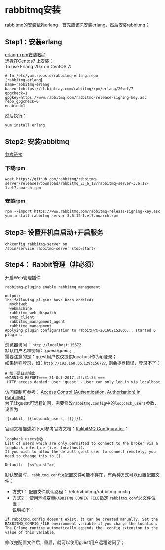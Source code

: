 # rabbitmq安装
rabbitmq的安装依赖erlang，首先应该先安装erlang，然后安装rabbitmq；
## Step1：安装erlang
[erlang-rpm安装教程](https://github.com/rabbitmq/erlang-rpm)   
选择在Centos7 上安装：  
To use Erlang 20.x on CentOS 7:
```
# In /etc/yum.repos.d/rabbitmq-erlang.repo
[rabbitmq-erlang]
name=rabbitmq-erlang
baseurl=https://dl.bintray.com/rabbitmq/rpm/erlang/20/el/7
gpgcheck=1
gpgkey=https://www.rabbitmq.com/rabbitmq-release-signing-key.asc
repo_gpgcheck=0
enabled=1
```
然后执行：
```
yum install erlang
```

## Step2: 安装rabbitmq
[参考链接](https://www.rabbitmq.com/install-rpm.html)  
### 下载rpm
```
wget https://github.com/rabbitmq/rabbitmq-server/releases/download/rabbitmq_v3_6_12/rabbitmq-server-3.6.12-1.el7.noarch.rpm
```
### 安装rpm
```
rpm --import https://www.rabbitmq.com/rabbitmq-release-signing-key.asc
yum install rabbitmq-server-3.6.12-1.el7.noarch.rpm
```

## Step3: 设置开机自启动+开启服务
```
chkconfig rabbitmq-server on
/sbin/service rabbitmq-server stop/start/
```

## Step4： Rabbit管理（非必须）
开启Web管理插件
```
rabbitmq-plugins enable rabbitmq_management

output:
The following plugins have been enabled:
  mochiweb
  webmachine
  rabbitmq_web_dispatch
  amqp_client
  rabbitmq_management_agent
  rabbitmq_management
Applying plugin configuration to rabbit@PC-201602152056... started 6 plugins.
```
浏览器访问：
`http://localhost:15672`，   
默认用户名和密码： guest/guest;  
需要注意的是：guest用户仅仅提供localhost作为ip登录；    
如果远程登录，如：`http://192.168.35.129:15672/`, 则会提示错误，登录不了：  
```
# 如下是日志输出
=WARNING REPORT==== 21-Oct-2017::23:31:33 ===
 HTTP access denied: user 'guest' - User can only log in via localhost
```
访问控制可参考：
[Access Control (Authentication, Authorisation) in RabbitMQ](https://www.rabbitmq.com/access-control.html)   
为了让guest可远程访问，需要修改`rabbitmq.config`中的`loopback_users`参数，设置为
```
[{rabbit, [{loopback_users, []}]}].
```
官网文档描述如下,可参考官方文档：[RabbitMQ Configuration](https://www.rabbitmq.com/configure.html#configuration-file)：
```
loopback_users参数：
List of users which are only permitted to connect to the broker via a loopback interface (i.e. localhost).
If you wish to allow the default guest user to connect remotely, you need to change this to [].

Default:  [<<"guest">>] 
```
默认安装时，`rabbitmq.config`配置文件可能不存在，有两种方式可以设置配置文件；  
 - 方式1： 配置文件默认路径： /etc/rabbitmq/rabbitmq.config
 - 方式2： 使用环境变量`RABBITMQ_CONFIG_FILE`指定 `rabbitmq.config`文件位置；   
 说明如下：
```
If rabbitmq.config doesn't exist, it can be created manually. Set the RABBITMQ_CONFIG_FILE environment variable if you change the location. The Erlang runtime automatically appends the .config extension to the value of this variable.
```
修改完配置文件后，重启，就可以使用guest用户远程访问了；



